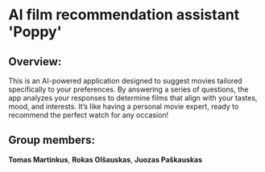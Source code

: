 # AI film recommendation assistant 'Poppy'

## Overview:
This is an AI-powered application designed to suggest movies tailored specifically to your preferences. By answering a series of questions, the app analyzes your responses to determine films that align with your tastes, mood, and interests. It’s like having a personal movie expert, ready to recommend the perfect watch for any occasion!

## Group members:
**Tomas Martinkus**,
**Rokas Olšauskas**,
**Juozas Paškauskas**
